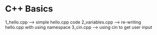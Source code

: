 # C++ Basics

1_hello.cpp --> simple hello.cpp code
2_variables.cpp --> re-writing hello.cpp with using namespace
3_cin.cpp --> using cin to get user input
